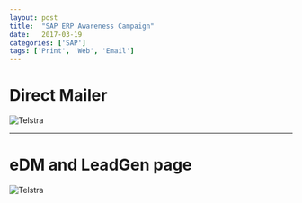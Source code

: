 ```yaml
---
layout: post
title:  "SAP ERP Awareness Campaign"
date:   2017-03-19
categories: ['SAP']
tags: ['Print', 'Web', 'Email']
---
```


# Direct Mailer
![Telstra](https://raw.githubusercontent.com/gbjack/gbjack.github.io/master/assets/images/sap1.png)


---


# eDM and LeadGen page  
![Telstra](https://raw.githubusercontent.com/gbjack/gbjack.github.io/master/assets/images/sap2.png)
